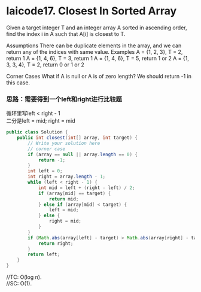 # laicode17. Closest In Sorted Array
Given a target integer T and an integer array A sorted in ascending order, find the index i in A such that A[i] is closest to T.

Assumptions
There can be duplicate elements in the array, and we can return any of the indices with same value.
Examples
A = {1, 2, 3}, T = 2, return 1
A = {1, 4, 6}, T = 3, return 1
A = {1, 4, 6}, T = 5, return 1 or 2
A = {1, 3, 3, 4}, T = 2, return 0 or 1 or 2

Corner Cases
What if A is null or A is of zero length? We should return -1 in this case.

### 思路：需要得到一个left和right进行比较题
循环里写left < right - 1    
二分是left = mid; right = mid      

```java
public class Solution {
    public int closest(int[] array, int target) {
        // Write your solution here
        // corner case
        if (array == null || array.length == 0) {
            return -1;
        }
        int left = 0;
        int right = array.length - 1;
        while (left < right - 1) {
            int mid = left + (right - left) / 2;
            if (array[mid] == target) {
                return mid;
            } else if (array[mid] < target) {
                left = mid;
            } else {
                right = mid;
            }
        }
        if (Math.abs(array[left] - target) > Math.abs(array[right] - target)) {
            return right;
        }
        return left;
    }
}
```
//TC: O(log n).   
//SC: O(1).   
